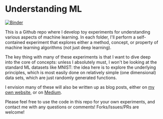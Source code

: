 # Understanding ML

[![Binder](https://mybinder.org/badge_logo.svg)](https://mybinder.org/v2/gh/laserkelvin/understanding-ml/master)

This is a Github repo where I develop toy experiments for understanding various
aspects of machine learning. In each folder, I'll perform a self-contained
experiment that explores either a method, concept, or property of machine
learning algorithms (not just deep learning).

The key thing with many of these experiments is that I want to dive deep into
the core of concepts: unless I absolutely must, I won't be looking at the 
standard ML datasets like MNIST: the idea here is to explore the underlying
principles, which is most easily done on relatively simple (one dimensional)
data sets, which are just randomly generated functions.

I envision many of these will also be written up as blog posts, either on [my
own website](https://laserkelvin.github.io), or on
[Medium](https://link.medium.com/lBgLpxMs74).

Please feel free to use the code in this repo for your own experiments, and
contact me with any questions or comments! Forks/Issues/PRs are welcome!
